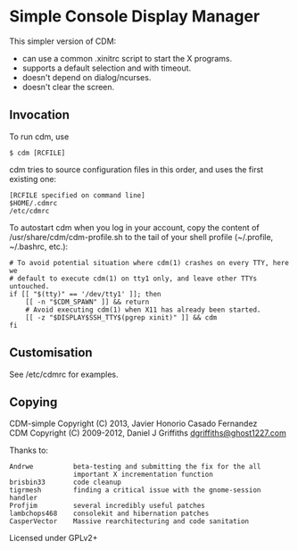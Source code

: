 Simple Console Display Manager
==============================

This simpler version of CDM:
   * can use a common .xinitrc script to start the X programs.
   * supports a default selection and with timeout.
   * doesn't depend on dialog/ncurses.
   * doesn't clear the screen.

Invocation
----------

To run cdm, use

    $ cdm [RCFILE]

cdm tries to source configuration files in this order, and uses the first
existing one:

    [RCFILE specified on command line]
    $HOME/.cdmrc
    /etc/cdmrc

To autostart cdm when you log in your account, copy the content of
/usr/share/cdm/cdm-profile.sh to the tail of your shell profile (~/.profile,
~/.bashrc, etc.):

    # To avoid potential situation where cdm(1) crashes on every TTY, here we
    # default to execute cdm(1) on tty1 only, and leave other TTYs untouched.
    if [[ "$(tty)" == '/dev/tty1' ]]; then
        [[ -n "$CDM_SPAWN" ]] && return
        # Avoid executing cdm(1) when X11 has already been started.
        [[ -z "$DISPLAY$SSH_TTY$(pgrep xinit)" ]] && cdm
    fi

Customisation
-------------

See /etc/cdmrc for examples.


Copying
-------

CDM-simple Copyright (C) 2013, Javier Honorio Casado Fernandez    
CDM  Copyright (C) 2009-2012, Daniel J Griffiths <dgriffiths@ghost1227.com>

Thanks to:

    Andrwe          beta-testing and submitting the fix for the all
                    important X incrementation function
    brisbin33       code cleanup
    tigrmesh        finding a critical issue with the gnome-session handler
    Profjim         several incredibly useful patches
    lambchops468    consolekit and hibernation patches
    CasperVector    Massive rearchitecturing and code sanitation

Licensed under GPLv2+

